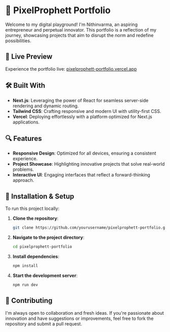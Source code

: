 # 🚀 PixelProphett Portfolio

Welcome to my digital playground! I'm Nithinvarma, an aspiring entrepreneur and perpetual innovator. This portfolio is a reflection of my journey, showcasing projects that aim to disrupt the norm and redefine possibilities.

## 🌟 Live Preview

Experience the portfolio live: [pixelprophett-portfolio.vercel.app](https://pixelprophett-portfolio.vercel.app/)

## 🛠️ Built With

* **Next.js**: Leveraging the power of React for seamless server-side rendering and dynamic routing.
* **Tailwind CSS**: Crafting responsive and modern UI with utility-first CSS.
* **Vercel**: Deploying effortlessly with a platform optimized for Next.js applications.

## 🔍 Features

* **Responsive Design**: Optimized for all devices, ensuring a consistent experience.
* **Project Showcase**: Highlighting innovative projects that solve real-world problems.
* **Interactive UI**: Engaging interfaces that reflect a forward-thinking approach.

## 🚧 Installation & Setup

To run this project locally:

1. **Clone the repository**:

   ```bash
   git clone https://github.com/yourusername/pixelprophett-portfolio.git
   ```
2. **Navigate to the project directory**:

   ```bash
   cd pixelprophett-portfolio
   ```
3. **Install dependencies**:

   ```bash
   npm install
   ```
4. **Start the development server**:

   ```bash
   npm run dev
   ```

## 🤝 Contributing

I'm always open to collaboration and fresh ideas. If you're passionate about innovation and have suggestions or improvements, feel free to fork the repository and submit a pull request.




